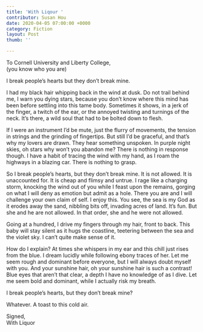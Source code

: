 ```yaml
---
title: 'With Liqour '
contributor: Susan Hou
date: 2020-04-05 07:00:00 +0000
category: Fiction
layout: Post
thumb: ''

---
```

To Cornell University and Liberty College,<br>(you know who you are)

I break people’s hearts but they don’t break mine.

I had my black hair whipping back in the wind at dusk. Do not trail behind me, I warn you dying stars, because you don’t know where this mind has been before settling into this tame body. Sometimes it shows, in a jerk of the finger, a twitch of the ear, or the annoyed twisting and turnings of the neck. It’s there, a wild soul that had to be bolted down to flesh.

If I were an instrument I’d be mute, just the flurry of movements, the tension in strings and the grinding of fingertips. But still I’d be graceful, and that’s why my lovers are drawn. They hear something unspoken. In purple night skies, oh stars why won’t you abandon me? There is nothing in response though. I have a habit of tracing the wind with my hand, as I roam the highways in a blazing car. There is nothing to grasp.

So I break people’s hearts, but they don’t break mine. It is not allowed. It is unaccounted for. It is cheap and flimsy and untrue. I rage like a charging storm, knocking the wind out of you while I feast upon the remains, gorging on what I will deny as emotion but admit as a hole. There you are and I will challenge your own claim of self. I enjoy this. You see, the sea is my God as it erodes away the sand, nibbling bits off, invading acres of land. It’s fun. But she and he are not allowed. In that order, she and he were not allowed.

Going at a hundred, I drive my fingers through my hair, front to back. This baby will stay silent as it hugs the coastline, teetering between the sea and the violet sky. I can’t quite make sense of it.

How do I explain? At times she whispers in my ear and this chill just rises from the blue. I dream lucidly while following ebony traces of her. Let me seem rough and dominant before everyone, but I will always doubt myself with you. And your sunshine hair, oh your sunshine hair is such a contrast! Blue eyes that aren’t that clear, a depth I have no knowledge of as I dive. Let me seem bold and dominant, while I actually risk my breath.

I break people’s hearts, but they don’t break mine?

Whatever. A toast to this cold air.

Signed,<br>With Liquor